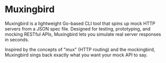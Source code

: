# Muxingbird

Muxingbird is a lightweight Go-based CLI tool that spins up mock HTTP servers from a JSON spec file.
Designed for testing, prototyping, and mocking RESTful APIs, Muxingbird lets you simulate real
server responses in seconds.

Inspired by the concepts of "mux" (HTTP routing) and the mockingbird, Muxingbird sings back exactly
what you want your mock API to say.
